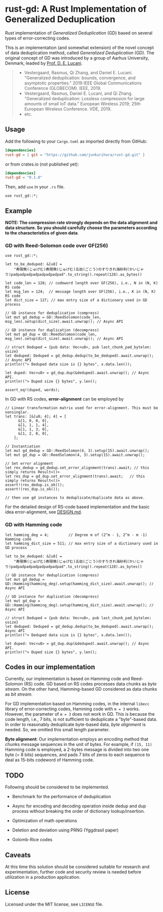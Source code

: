 # rust-gd: A Rust Implementation of Generalized Deduplication

Rust implementation of *Generalized Deduplication* (GD) based on several types of error-correcting codes.

This is an implementation (and somewhat extension) of the novel concept of data deduplication method, called *Generalized Deduplication* (GD). The original concept of GD was introduced by a group of Aarhus University, Denmark, leaded by [Prof. D. E. Lucani](https://pure.au.dk/portal/en/persons/daniel-enrique-lucani-roetter(c4e78b1e-4dd6-460f-9c44-1a44771ce01a).html).

> - Vestergaard, Rasmus, Qi Zhang, and Daniel E. Lucani. "Generalized deduplication: bounds, convergence, and asymptotic properties." 2019 IEEE Global Communications Conference (GLOBECOM). IEEE, 2019.
> - Vestergaard, Rasmus, Daniel E. Lucani, and Qi Zhang. "Generalized deduplication: Lossless compression for large amounts of small IoT data." European Wireless 2019; 25th European Wireless Conference. VDE, 2019.
> - etc.

## Usage

Add the following to your `Cargo.toml` as imported directly from GitHub:

```toml:Cargo.toml
[dependencies]
rust-gd = { git = "https://github.com/junkurihara/rust-gd.git" }
```

or from crates.io (not published yet):

```toml:Cargo.toml
[dependencies]
rust-gd = "0.1.0"
```

Then, add `use` in your `.rs` file.

```rust:
use rust_gd::*;
```

## Example

**NOTE: The compression rate strongly depends on the data alignment and data structure. So you should carefully choose the parameters according to the characteristics of given data**.

### GD with Reed-Solomon code over GF(256)

```rust:
use rust_gd::*;

let to_be_deduped: &[u8] =
    "寿限無(じゅげむ)寿限無(じゅげむ)五劫(ごこう)のすりきれ海砂利(かいじゃり)padpadpadpadpadpadpadpad".to_string().repeat(128).as_bytes()

let code_len = 128; // codeword length over GF(256), i.e., N in (N, K) RS code
let msg_len = 124;  // message length over GF(256), i.e., K in (N, K) RS code
let dict_size = 127; // max entry size of a dictionary used in GD process

// GD instance for deduplication (compress)
let mut gd_dedup = GD::ReedSolomon(code_len, msg_len).setup(dict_size).await.unwrap(); // Async API

// GD instance for duplication (decompress)
let mut gd_dup = GD::ReedSolomon(code_len, msg_len).setup(dict_size).await.unwrap(); // Async API

// struct Deduped = {pub data: Vec<u8>, pub last_chunk_pad_bytelen: usize}
let deduped: Deduped = gd_dedup.dedup(to_be_deduped).await.unwrap(); // Async API
println!("> Deduped data size is {} bytes", x.data.len());

let duped: Vec<u8> = gd_dup.dup(&deduped).await.unwrap(); // Async API.
println!("> Duped size {} bytes", y.len();

assert_eq!(duped, words);
```

In GD with RS codes, **error-alignment** can be employed by

```rust:
// Linear transformation matrix used for error-alignment. This must be nonsinglar.
let trans: [&[u8; 4]; 4] = [
      &[1, 0, 0, 0],
      &[1, 1, 1, 4],
      &[1, 1, 3, 0],
      &[1, 2, 0, 0],
    ];

// Instantiation
let mut gd_dedup = GD::ReedSolomon(4, 3).setup(15).await.unwrap();
let mut gd_dup = GD::ReedSolomon(4, 3).setup(15).await.unwrap();

// Set error alignment
let res_dedup = gd_dedup.set_error_alignment(trans).await; // this simply returns Result<()>
let res_dup = gd_dup.set_error_alignment(trans).await;   // this simply returns Result<()>
assert!(res_dedup.is_ok());
assert!(res_dup.is_ok());

// then use gd instances to deduplicate/duplicate data as above.
```

For the detailed design of RS-code based implementation and the basic idea error-alignment, see [DESIGN.md](./DESIGN.md).

### GD with Hamming code

```rust:
let hamming_deg = 4;         // Degree m of (2^m - 1, 2^m - m -1) Hamming code
let hamming_dict_size = 511; // max entry size of a dictionary used in GD process

let to_be_deduped: &[u8] =
    "寿限無(じゅげむ)寿限無(じゅげむ)五劫(ごこう)のすりきれ海砂利(かいじゃり)padpadpadpadpadpadpadpad".to_string().repeat(128).as_bytes()

// GD instance for deduplication (compress)
let mut gd_dedup = GD::Hamming(hamming_deg).setup(hamming_dict_size).await.unwrap(); // Async API

// GD instance for duplication (decompress)
let mut gd_dup = GD::Hamming(hamming_deg).setup(hamming_dict_size).await.unwrap(); // Async API

// struct Deduped = {pub data: Vec<u8>, pub last_chunk_pad_bytelen: usize}
let deduped: Deduped = gd_dedup.dedup(to_be_deduped).await.unwrap(); Async API
println!("> Deduped data size is {} bytes", x.data.len());

let duped: Vec<u8> = gd_dup.dup(&deduped).await.unwrap(); // Async API.
println!("> Duped size {} bytes", y.len();
```

## Codes in our implementation

Currently, our implementation is based on Hamming code and Reed-Solomon (RS) code. GD based on RS codes processes data chunks as *byte stream*. On the other hand, Hamming-based GD considered as data chunks as *bit stream*.

For GD implementation based on Hamming codes, in the internal `libecc` library of error-correcting codes, Hamming code with `m = 3` works. However, the parameter of `m = 3` does not work in GD. This is because the code length, i.e., 7 bits, is not sufficient to deduplicate a "byte"-based data. In order to reasonably deduplicate byte-based data, *byte alignment* is needed. So, we omitted this small length parameter.

**Byte alignment**: Our implementation employs an encoding method that chunks message sequences in the unit of bytes. For example, if `(15, 11)` Hamming code is employed, a 2-bytes message is divided into two one byte (= 8 bits) sequences, and pads 7 bits of zeros to each sequence to deal as 15-bits codeword of Hamming code.

## TODO

Following should be considered to be implemented.

- Benchmark for the performance of deduplication

- Async for encoding and decoding operation inside dedup and dup process without breaking the order of dictionary lookup/insertion.

- Optimization of math operations

- Deletion and deviation using PRNG (Yggdrasil paper)

- Golomb-Rice codes

## Caveats

At this time this solution should be considered suitable for research and experimentation, further code and security review is needed before utilization in a production application.

## License

Licensed under the MIT license, see `LICENSE` file.
